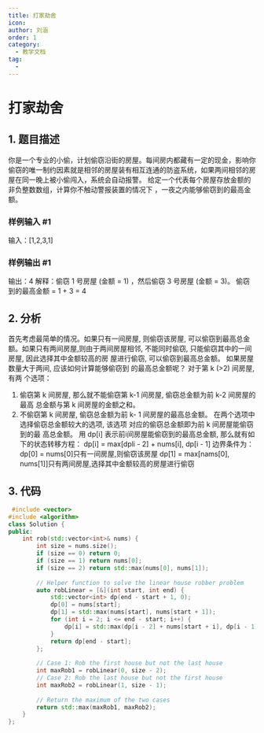 ```yaml
---
title: 打家劫舍
icon: 
author: 刘涵
order: 1
category:
  - 教学文档
tag:
  - 
---
```


# 打家劫舍
## 1. 题目描述
你是一个专业的小偷，计划偷窃沿街的房屋。每间房内都藏有一定的现金，影响你偷窃的唯一制约因素就是相邻的房屋装有相互连通的防盗系统，如果两间相邻的房屋在同一晚上被小偷闯入，系统会自动报警。
给定一个代表每个房屋存放金额的非负整数数组，计算你不触动警报装置的情况下 ，一夜之内能够偷窃到的最高金额。


### 样例输入 #1
输入：[1,2,3,1]

### 样例输出 #1
输出：4
解释：偷窃 1 号房屋 (金额 = 1) ，然后偷窃 3 号房屋 (金额 = 3)。
         偷窃到的最高金额 = 1 + 3 = 4 

## 2. 分析
首先考虑最简单的情况。如果只有一间房屋, 则偷窃该房屋, 可以偷窃到最高总金额。如果只有两间房屋,则由于两间房屋相邻, 不能同时偷窃, 只能偷窃其中的一间房屋, 因此选择其中金额较高的房 屋进行偷窃, 可以偷窃到最高总金额。
 如果房屋数量大于两间, 应该如何计算能够偷窃到 的最高总金额呢？ 对于第 k (>2) 间房屋, 有两 个选项：
 1. 偷窃第 k 间房屋, 那么就不能偷窃第 k-1 间房屋, 偷窃总金额为前 k-2 间房屋的最高 总金额与第 k 间房屋的金额之和。
 2. 不偷窃第 k 间房屋, 偷窃总金额为前 k- 1 间房屋的最高总金额。
 在两个选项中选择偷窃总金额较大的选项, 该选项 对应的偷窃总金额即为前 k 间房屋能偷窃到的最 高总金额。
 用 dp[i] 表示前i间房屋能偷窃到的最高总金额,
那么就有如下的状态转移方程：
dp[i] = max[dpli - 2] + nums[i], dp[i - 1]
边界条件为：
dp[0] = nums[0]只有一间房屋,则偷窃该房屋
dp[1] = max[nams[0], nums[1]]只有两间房屋,选择其中金额较高的房屋进行偷窃


## 3. 代码

```cpp
 #include <vector>
#include <algorithm>
class Solution {
public:
    int rob(std::vector<int>& nums) {
        int size = nums.size();
        if (size == 0) return 0;
        if (size == 1) return nums[0];
        if (size == 2) return std::max(nums[0], nums[1]);
        
        // Helper function to solve the linear house robber problem
        auto robLinear = [&](int start, int end) {
            std::vector<int> dp(end - start + 1, 0);
            dp[0] = nums[start];
            dp[1] = std::max(nums[start], nums[start + 1]);
            for (int i = 2; i <= end - start; i++) {
                dp[i] = std::max(dp[i - 2] + nums[start + i], dp[i - 1]);
            }
            return dp[end - start];
        };
        
        // Case 1: Rob the first house but not the last house
        int maxRob1 = robLinear(0, size - 2);
        // Case 2: Rob the last house but not the first house
        int maxRob2 = robLinear(1, size - 1);
        
        // Return the maximum of the two cases
        return std::max(maxRob1, maxRob2);
    }
};
```